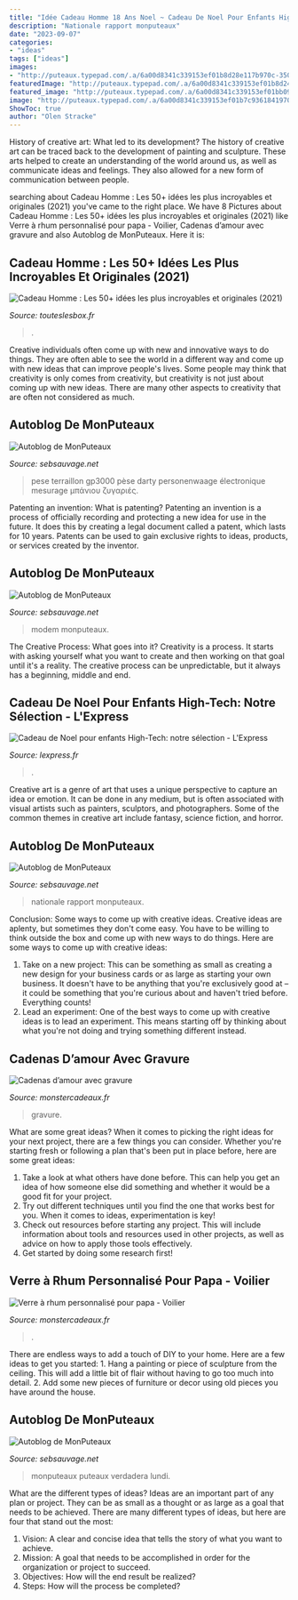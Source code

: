```yaml
---
title: "Idée Cadeau Homme 18 Ans Noel ~ Cadeau De Noel Pour Enfants High-tech: Notre Sélection"
description: "Nationale rapport monputeaux"
date: "2023-09-07"
categories:
- "ideas"
tags: ["ideas"]
images:
- "http://puteaux.typepad.com/.a/6a00d8341c339153ef01b8d28e117b970c-350wi"
featuredImage: "http://puteaux.typepad.com/.a/6a00d8341c339153ef01b8d2497fa7970c-500wi"
featured_image: "http://puteaux.typepad.com/.a/6a00d8341c339153ef01bb09f8d1a9970d-320wi"
image: "http://puteaux.typepad.com/.a/6a00d8341c339153ef01b7c9361841970b-320wi"
ShowToc: true
author: "Olen Stracke"
---
```



History of creative art: What led to its development?
The history of creative art can be traced back to the development of painting and sculpture. These arts helped to create an understanding of the world around us, as well as communicate ideas and feelings. They also allowed for a new form of communication between people.

	

		
searching about Cadeau Homme : Les 50+ idées les plus incroyables et originales (2021) you've came to the right place. We have 8 Pictures about Cadeau Homme : Les 50+ idées les plus incroyables et originales (2021) like Verre à rhum personnalisé pour papa - Voilier, Cadenas d’amour avec gravure and also Autoblog de MonPuteaux. Here it is:
		
    
## Cadeau Homme : Les 50+ Idées Les Plus Incroyables Et Originales (2021)

<img loading=lazy src="https://touteslesbox.fr/wp-content/uploads/2017/06/idee-cadeau-homme-1.jpg" onerror="this.onerror=null;this.src='https://tse4.mm.bing.net/th?id=OIP.b4bG2PTWDhzp0cNmyGXDUQHaDt&amp;pid=15.1';" alt="Cadeau Homme : Les 50+ idées les plus incroyables et originales (2021)">

_Source: touteslesbox.fr_

>. 

	

Creative individuals often come up with new and innovative ways to do things. They are often able to see the world in a different way and come up with new ideas that can improve people's lives. Some people may think that creativity is only comes from creativity, but creativity is not just about coming up with new ideas. There are many other aspects to creativity that are often not considered as much.

    
## Autoblog De MonPuteaux

<img loading=lazy src="http://puteaux.typepad.com/.a/6a00d8341c339153ef01b7c9361841970b-320wi" onerror="this.onerror=null;this.src='https://tse2.mm.bing.net/th?id=OIP.9WDKZwxB5i4Mx-BNj7150AAAAA&amp;pid=15.1';" alt="Autoblog de MonPuteaux">

_Source: sebsauvage.net_

>pese terraillon gp3000 pèse darty personenwaage électronique mesurage μπάνιου ζυγαριές. 

	

Patenting an invention: What is patenting?
Patenting an invention is a process of officially recording and protecting a new idea for use in the future. It does this by creating a legal document called a patent, which lasts for 10 years. Patents can be used to gain exclusive rights to ideas, products, or services created by the inventor.

    
## Autoblog De MonPuteaux

<img loading=lazy src="http://puteaux.typepad.com/.a/6a00d8341c339153ef01b8d28e117b970c-350wi" onerror="this.onerror=null;this.src='https://tse3.mm.bing.net/th?id=OIP.WaMXgAXdmvNOYtO_zL_37AAAAA&amp;pid=15.1';" alt="Autoblog de MonPuteaux">

_Source: sebsauvage.net_

>modem monputeaux. 

	

The Creative Process: What goes into it?
Creativity is a process. It starts with asking yourself what you want to create and then working on that goal until it's a reality. The creative process can be unpredictable, but it always has a beginning, middle and end.

    
## Cadeau De Noel Pour Enfants High-Tech: Notre Sélection - L&#039;Express

<img loading=lazy src="https://static.lexpress.fr/medias_10681/w_605,h_350,c_fill,g_north/v1448298089/dix-cadeaux-de-noel-high-tech-pour-les-enfants_5468876.jpg" onerror="this.onerror=null;this.src='https://tse1.mm.bing.net/th?id=OIP.9MbMhII9pMo3P5C5yBe3CAHaES&amp;pid=15.1';" alt="Cadeau de Noel pour enfants High-Tech: notre sélection - L&#039;Express">

_Source: lexpress.fr_

>. 

	

Creative art is a genre of art that uses a unique perspective to capture an idea or emotion. It can be done in any medium, but is often associated with visual artists such as painters, sculptors, and photographers. Some of the common themes in creative art include fantasy, science fiction, and horror.

    
## Autoblog De MonPuteaux

<img loading=lazy src="http://puteaux.typepad.com/.a/6a00d8341c339153ef01b8d2497fa7970c-500wi" onerror="this.onerror=null;this.src='https://tse1.mm.bing.net/th?id=OIP.MSoM-bTRNRoO-SaOVMDCjwHaEa&amp;pid=15.1';" alt="Autoblog de MonPuteaux">

_Source: sebsauvage.net_

>nationale rapport monputeaux. 

	

Conclusion: Some ways to come up with creative ideas.
Creative ideas are aplenty, but sometimes they don't come easy. You have to be willing to think outside the box and come up with new ways to do things. Here are some ways to come up with creative ideas: 
1. Take on a new project: This can be something as small as creating a new design for your business cards or as large as starting your own business. It doesn't have to be anything that you're exclusively good at – it could be something that you're curious about and haven't tried before. Everything counts! 
2. Lead an experiment: One of the best ways to come up with creative ideas is to lead an experiment. This means starting off by thinking about what you're not doing and trying something different instead.

    
## Cadenas D’amour Avec Gravure

<img loading=lazy src="https://cdn.monsterzeug.info/io/products/858/share-image-858.jpg?_jq=1605550550" onerror="this.onerror=null;this.src='https://tse4.mm.bing.net/th?id=OIP.Wr3vKdS9EOl8ZbAU7OAJ9AHaD3&amp;pid=15.1';" alt="Cadenas d’amour avec gravure">

_Source: monstercadeaux.fr_

>gravure. 

	

What are some great ideas?
When it comes to picking the right ideas for your next project, there are a few things you can consider. Whether you're starting fresh or following a plan that's been put in place before, here are some great ideas:
1. Take a look at what others have done before. This can help you get an idea of how someone else did something and whether it would be a good fit for your project. 
2. Try out different techniques until you find the one that works best for you. When it comes to ideas, experimentation is key! 
3. Check out resources before starting any project. This will include information about tools and resources used in other projects, as well as advice on how to apply those tools effectively. 
4. Get started by doing some research first!

    
## Verre à Rhum Personnalisé Pour Papa - Voilier

<img loading=lazy src="https://cdn.monsterzeug.info/io/products/3022/share-image-3022.jpg?_jq=1606470448" onerror="this.onerror=null;this.src='https://tse3.mm.bing.net/th?id=OIP.fvRpf2DYariw-mh3h15J2gHaD3&amp;pid=15.1';" alt="Verre à rhum personnalisé pour papa - Voilier">

_Source: monstercadeaux.fr_

>. 

	

There are endless ways to add a touch of DIY to your home. Here are a few ideas to get you started: 1. Hang a painting or piece of sculpture from the ceiling. This will add a little bit of flair without having to go too much into detail. 2. Add some new pieces of furniture or decor using old pieces you have around the house.
    
## Autoblog De MonPuteaux

<img loading=lazy src="http://puteaux.typepad.com/.a/6a00d8341c339153ef01bb09f8d1a9970d-320wi" onerror="this.onerror=null;this.src='https://tse2.mm.bing.net/th?id=OIP.4U06q0H9iyiJq3Chi_uL9gAAAA&amp;pid=15.1';" alt="Autoblog de MonPuteaux">

_Source: sebsauvage.net_

>monputeaux puteaux verdadera lundi. 

	

What are the different types of ideas?
Ideas are an important part of any plan or project. They can be as small as a thought or as large as a goal that needs to be achieved. There are many different types of ideas, but here are four that stand out the most: 
1) Vision: A clear and concise idea that tells the story of what you want to achieve.
2) Mission: A goal that needs to be accomplished in order for the organization or project to succeed.
3) Objectives: How will the end result be realized? 
4) Steps: How will the process be completed?

